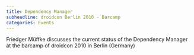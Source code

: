 ```yaml
---
title: Dependency Manager
subheadline: droidcon Berlin 2010 - Barcamp
categories: Events
---
```


Friedger Müffke discusses the current status of the Dependency Manager at the barcamp of droidcon 2010 in Berlin (Germany)
